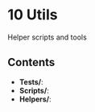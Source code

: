 # 10 Utils

Helper scripts and tools

## Contents

- **Tests/**: 
- **Scripts/**: 
- **Helpers/**: 
